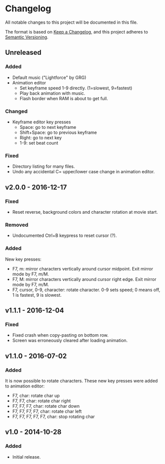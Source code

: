 # Changelog

All notable changes to this project will be documented in this file.

The format is based on [Keep a Changelog](https://keepachangelog.com/en/1.1.0/),
and this project adheres to [Semantic Versioning](https://semver.org/spec/v2.0.0.html).

## Unreleased

### Added

- Default music ("Lightforce" by GRG)
- Animation editor
    - Set keyframe speed 1-9 directly. (1=slowest, 9=fastest)
    - Play back animation with music.
    - Flash border when RAM is about to get full.

### Changed

- Keyframe editor key presses
    - Space: go to next keyframe
    - Shift+Space: go to previous keyframe
    - Right: go to next key
    - 1-9: set beat count

### Fixed

- Directory listing for many files.
- Undo any accidental C= upper/lower case change in animation editor.

## v2.0.0 - 2016-12-17

### Fixed

- Reset reverse, background colors and character rotation at movie start.

### Removed

- Undocumented Ctrl+B keypress to reset cursor (?).

### Added

New key presses:

- F7, m: mirror characters vertically around cursor midpoint. Exit mirror mode by F7, m/M.
- F7, M: mirror characters vertically around cursor right edge. Exit mirror mode by F7, m/M.
- F7, cursor, 0-9, character: rotate character. 0-9 sets speed; 0 means off, 1 is fastest, 9 is slowest.

## v1.1.1 - 2016-12-04

### Fixed

- Fixed crash when copy-pasting on bottom row.
- Screen was erroneously cleared after loading animation.

## v1.1.0 - 2016-07-02

### Added

It is now possible to rotate characters. These new key presses were added to animation editor:

 - F7, char: rotate char up
 - F7, F7, char: rotate char right
 - F7, F7, F7, char: rotate char down
 - F7, F7, F7, F7, char: rotate char left
 - F7, F7, F7, F7, F7, char: stop rotating char

## v1.0 - 2014-10-28

### Added

- Initial release.
